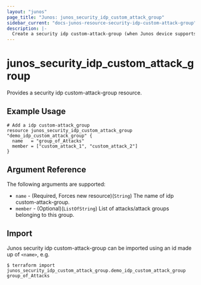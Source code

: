 ```yaml
---
layout: "junos"
page_title: "Junos: junos_security_idp_custom_attack_group"
sidebar_current: "docs-junos-resource-security-idp-custom-attack-group"
description: |-
  Create a security idp custom-attack-group (when Junos device supports it)
---
```


# junos_security_idp_custom_attack_group

Provides a security idp custom-attack-group resource.

## Example Usage

```hcl
# Add a idp custom-attack_group
resource junos_security_idp_custom_attack_group "demo_idp_custom_attack_group" {
  name   = "group_of_Attacks"
  member = ["custom_attack_1", "custom_attack_2"]
}
```

## Argument Reference

The following arguments are supported:

* `name` - (Required, Forces new resource)(`String`) The name of idp custom-attack-group.
* `member` - (Optional)(`ListOfString`) List of attacks/attack groups belonging to this group.

## Import

Junos security idp custom-attack-group can be imported using an id made up of `<name>`, e.g.

```shell
$ terraform import junos_security_idp_custom_attack_group.demo_idp_custom_attack_group group_of_Attacks
```

